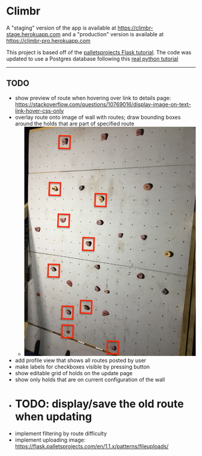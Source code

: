 # Climbr

A "staging" version of the app is available at https://climbr-stage.herokuapp.com and a "production" version is available at https://climbr-pro.herokuapp.com

This project is based off of the [palletsprojects Flask tutorial](https://flask.palletsprojects.com/en/1.1.x/tutorial/). The code was updated to use a Postgres database following this [real python tutorial](https://realpython.com/flask-by-example-part-2-postgres-sqlalchemy-and-alembic/)

---
## TODO
- show preview of route when hovering over link to details page: https://stackoverflow.com/questions/10769016/display-image-on-text-link-hover-css-only
- overlay route onto image of wall with routes; draw bounding boxes around the holds that are part of specified route
    - ![](sample-route.JPG)
- add profile view that shows all routes posted by user
- make labels for checkboxes visible by pressing button
- show editable grid of holds on the update page
- show only holds that are on current configuration of the wall
- # TODO: display/save the old route when updating
- implement filtering by route difficulty
- implement uploading image: https://flask.palletsprojects.com/en/1.1.x/patterns/fileuploads/
